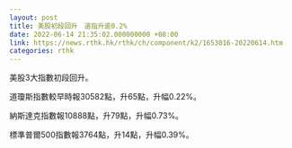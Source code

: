 ```yaml
---
layout: post
title: 美股初段回升　道指升逾0.2%
date: 2022-06-14 21:35:02.000000000 +08:00
link: https://news.rthk.hk/rthk/ch/component/k2/1653016-20220614.htm
categories: rthk
---
```


美股3大指數初段回升。

道瓊斯指數較早時報30582點，升65點，升幅0.22%。

納斯達克指數報10888點，升79點，升幅0.73%。

標準普爾500指數報3764點，升14點，升幅0.39%。
